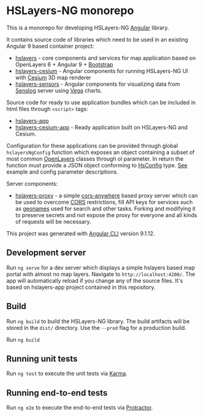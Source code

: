 # HSLayers-NG monorepo

This is a monorepo for developing HSLayers-NG [Angular](https://angular.io/guide/creating-libraries) library. 

It contains source code of libraries which need to be used in an existing Angular 9 based container project:
+ [hslayers](./projects/hslayers) - core components and services for map application based on OpenLayers 6 + Angular 9 + [Bootstrap](https://getbootstrap.com/)
+ [hslayers-cesium](./projects/hslayers-cesium) - Angular components for running HSLayers-NG UI with [Cesium](https://cesium.com/cesiumjs/) 3D map renderer
+ [hslayers-sensors](./projects/hslayers-sensors) - Angular components for visualizing data from [Senslog](https://www.senslog.org/) server using [Vega](https://vega.github.io/vega/) charts.


Source code for ready to use application bundles which can be included in html files through `<script>` tags:
+ [hslayers-app](./projects/hslayers-app)
+ [hslayers-cesium-app](./projects/hslayers-cesium-app) - Ready application built on HSLayers-NG and Cesium.


Configuration for these applications can be provided through global `hslayersNgConfig` function which exposes an object containing a subset of most common [OpenLayers](https://openlayers.org/en/latest/apidoc/) classes through ol parameter. In return the function must provide a JSON object conforming to [HsConfig](./projects/hslayers/src/config.service.ts) type. [See](https://github.com/hslayers/hslayers-ng/wiki/Config-parameters) example and config parameter descriptions. 


Server components:
+ [hslayers-proxy](./projects/hslayers-proxy) - a simple [cors-anywhere](https://www.npmjs.com/package/cors-anywhere) based proxy server which can be used to overcome [CORS](https://developer.mozilla.org/en-US/docs/Web/HTTP/CORS) restrictions, fill API keys for services such as [geonames](https://www.geonames.org/) used for search and other tasks. Forking and modifying it to preserve secrets and not expose the proxy for everyone and all kinds of requests will be necessary.

This project was generated with [Angular CLI](https://github.com/angular/angular-cli) version 9.1.12.

## Development server

Run `ng serve` for a dev server which displays a simple hslayers based map portal with almost no map layers. Navigate to `http://localhost:4200/`. The app will automatically reload if you change any of the source files. It's based on hslayers-app project contained in this repository.

## Build

Run `ng build` to build the HSLayers-NG library. The build artifacts will be stored in the `dist/` directory. Use the `--prod` flag for a production build.

Run `ng build`

## Running unit tests

Run `ng test` to execute the unit tests via [Karma](https://karma-runner.github.io).

## Running end-to-end tests

Run `ng e2e` to execute the end-to-end tests via [Protractor](http://www.protractortest.org/).
